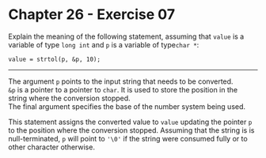 # Chapter 26 - Exercise 07

Explain the meaning of the following statement, assuming that `value` is a variable of type `long int` and `p` is a variable of type`char *`: 

```
value = strtol(p, &p, 10);
```

---

The argument `p` points to the input string that needs to be converted.  
`&p` is a pointer to a pointer to `char`. It is used to store the position in the string where the conversion stopped.  
The final argument specifies the base of the number system being used.  

This statement assigns the converted value to `value` updating the pointer `p` to the position where the conversion stopped. Assuming that the string is is null-terminated, `p` will point to `'\0'` if the string were consumed fully or to other character otherwise.  
